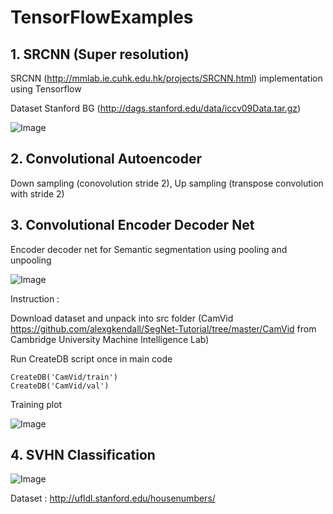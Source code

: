 # TensorFlowExamples

## 1. SRCNN (Super resolution)

SRCNN (http://mmlab.ie.cuhk.edu.hk/projects/SRCNN.html) implementation using Tensorflow

Dataset Stanford BG (http://dags.stanford.edu/data/iccv09Data.tar.gz)

![Image](https://github.com/gnoses/TensorFlowExamples/blob/master/Images/srcnn.png)


## 2. Convolutional Autoencoder

Down sampling (conovolution stride 2), Up sampling (transpose convolution with stride 2)


## 3. Convolutional Encoder Decoder Net

Encoder decoder net for Semantic segmentation using pooling and unpooling

![Image](https://github.com/gnoses/TensorFlowExamples/blob/master/Images/SemanticSegmentation.png)

Instruction :

Download dataset and unpack into src folder (CamVid https://github.com/alexgkendall/SegNet-Tutorial/tree/master/CamVid from Cambridge University Machine Intelligence Lab)

Run CreateDB script once in main code

    CreateDB('CamVid/train')
    CreateDB('CamVid/val')
    
Training plot

![Image](https://github.com/gnoses/TensorFlowExamples/blob/master/Images/CED_training_plot.png)


## 4. SVHN Classification 

![Image](http://ufldl.stanford.edu/housenumbers/examples_new.png)

Dataset : http://ufldl.stanford.edu/housenumbers/

